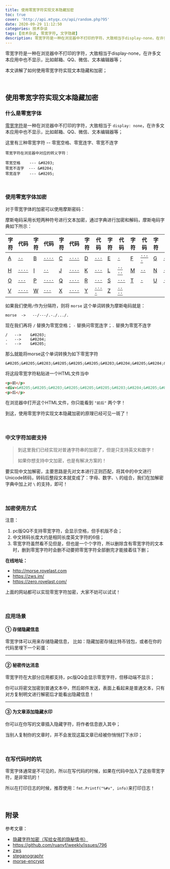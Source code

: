 ```yaml
---
title: 使用零宽字符实现文本隐藏加密
toc: true
cover: 'http://api.mtyqx.cn/api/random.php?95'
date: 2020-09-29 11:12:50
categories: 技术杂谈
tags: [技术杂谈, 零宽字符, 文字隐藏]
description: 零宽字符是一种在浏览器中不打印的字符，大致相当于display-none，在许多文本应用中也不显示，比如邮箱、QQ、微信、文本编辑器等；本文讲解了如何使用零宽字符实现文本隐藏和加密；
---
```


零宽字符是一种在浏览器中不打印的字符，大致相当于display-none，在许多文本应用中也不显示，比如邮箱、QQ、微信、文本编辑器等；

本文讲解了如何使用零宽字符实现文本隐藏和加密；

<br/>

<!--more-->

## 使用零宽字符实现文本隐藏加密

### **什么是零宽字体**

[零宽字符](https://link.zhihu.com/?target=https%3A//zh.wikipedia.org/wiki/%E9%9B%B6%E5%AE%BD%E7%A9%BA%E6%A0%BC)是一种在浏览器中不打印的字符，大致相当于 `display: none`，在许多文本应用中也不显示，比如邮箱、QQ、微信、文本编辑器等；

这里有三种零宽字符 -- 零宽空格、零宽连字、零宽不连字

```
零宽字符在浏览器中对应的转义字符：

零宽空格    --- &#8203;  
零宽不连字  --- &#8204;
零宽连字    --- &#8205;
```

<BR/>

### **使用零宽字体加密**

对于零宽字体的加密可以使用摩斯密码：

摩斯电码采用长短两种符号进行文本加密，通过字典进行加密和解码，摩斯电码字典如下所示：

| 字符                                 | 代码                                                         | 字符                                 | 代码                                                         | 字符                                 | 代码                                                         | 字符                                 | 代码                                                         | 字符                                 | 代码                                                         | 字符                                 | 代码                                                         | 字符                                 | 代码                                                         |
| ------------------------------------ | ------------------------------------------------------------ | ------------------------------------ | ------------------------------------------------------------ | ------------------------------------ | ------------------------------------------------------------ | ------------------------------------ | ------------------------------------------------------------ | ------------------------------------ | ------------------------------------------------------------ | ------------------------------------ | ------------------------------------------------------------ | ------------------------------------ | ------------------------------------------------------------ |
| [A](https://zh.wikipedia.org/wiki/A) | [`·-`](https://upload.wikimedia.org/wikipedia/commons/f/f3/A_morse_code.ogg) | [B](https://zh.wikipedia.org/wiki/B) | [`-···`](https://upload.wikimedia.org/wikipedia/commons/b/b1/B_morse_code.ogg) | [C](https://zh.wikipedia.org/wiki/C) | [`-·-·`](https://upload.wikimedia.org/wikipedia/commons/2/25/C_morse_code.ogg) | [D](https://zh.wikipedia.org/wiki/D) | [`-··`](https://upload.wikimedia.org/wikipedia/commons/9/92/D_morse_code.ogg) | [E](https://zh.wikipedia.org/wiki/E) | [`·`](https://upload.wikimedia.org/wikipedia/commons/e/e7/E_morse_code.ogg) | [F](https://zh.wikipedia.org/wiki/F) | [`··-·`](https://upload.wikimedia.org/wikipedia/commons/6/63/F_morse_code.ogg) | [G](https://zh.wikipedia.org/wiki/G) | [`--·`](https://upload.wikimedia.org/wikipedia/commons/7/72/G_morse_code.ogg) |
| [H](https://zh.wikipedia.org/wiki/H) | [`····`](https://upload.wikimedia.org/wikipedia/commons/9/93/H_morse_code.ogg) | [I](https://zh.wikipedia.org/wiki/I) | [`··`](https://upload.wikimedia.org/wikipedia/commons/d/d9/I_morse_code.ogg) | [J](https://zh.wikipedia.org/wiki/J) | [`·---`](https://upload.wikimedia.org/wikipedia/commons/9/9e/J_morse_code.ogg) | [K](https://zh.wikipedia.org/wiki/K) | [`-·-`](https://upload.wikimedia.org/wikipedia/commons/6/6a/K_morse_code.ogg) | [L](https://zh.wikipedia.org/wiki/L) | [`·-··`](https://upload.wikimedia.org/wikipedia/commons/a/a8/L_morse_code.ogg) | [M](https://zh.wikipedia.org/wiki/M) | [`--`](https://upload.wikimedia.org/wikipedia/commons/9/97/M_morse_code.ogg) | [N](https://zh.wikipedia.org/wiki/N) | [`-·`](https://upload.wikimedia.org/wikipedia/commons/5/5a/N_morse_code.ogg) |
| [O](https://zh.wikipedia.org/wiki/O) | [`---`](https://upload.wikimedia.org/wikipedia/commons/4/41/O_morse_code.ogg) | [P](https://zh.wikipedia.org/wiki/P) | [`·--·`](https://upload.wikimedia.org/wikipedia/commons/c/c6/P_morse_code.ogg) | [Q](https://zh.wikipedia.org/wiki/Q) | [`--·-`](https://upload.wikimedia.org/wikipedia/commons/f/f0/Q_morse_code.ogg) | [R](https://zh.wikipedia.org/wiki/R) | [`·-·`](https://upload.wikimedia.org/wikipedia/commons/e/ea/R_morse_code.ogg) | [S](https://zh.wikipedia.org/wiki/S) | [`···`](https://upload.wikimedia.org/wikipedia/commons/d/d8/S_morse_code.ogg) | [T](https://zh.wikipedia.org/wiki/T) | [`-`](https://upload.wikimedia.org/wikipedia/commons/b/ba/T_morse_code.ogg) | [U](https://zh.wikipedia.org/wiki/U) | [`··-`](https://upload.wikimedia.org/wikipedia/commons/3/34/U_morse_code.ogg) |
| [V](https://zh.wikipedia.org/wiki/V) | [`···-`](https://upload.wikimedia.org/wikipedia/commons/3/37/V_morse_code.ogg) | [W](https://zh.wikipedia.org/wiki/W) | [`·--`](https://upload.wikimedia.org/wikipedia/commons/6/68/W_morse_code.ogg) | [X](https://zh.wikipedia.org/wiki/X) | [`-··-`](https://upload.wikimedia.org/wikipedia/commons/b/be/X_morse_code.ogg) | [Y](https://zh.wikipedia.org/wiki/Y) | [`-·--`](https://upload.wikimedia.org/wikipedia/commons/5/5d/Y_morse_code.ogg) | [Z](https://zh.wikipedia.org/wiki/Z) | [`--··`](https://upload.wikimedia.org/wikipedia/commons/7/7a/Z_morse_code.ogg) |                                      |                                                              |                                      |                                                              |

如果我们使用`/`作为分隔符，则将 `morse` 这个单词转换为摩斯电码就是：

```
morse  ->   --/---/.-./.../.
```

现在我们再将 `/` 替换为零宽空格； `-` 替换问零宽连字；`.` 替换为零宽不连字

```
/   -->    &#8203;
.   -->    &#8204;
-   -->    &#8205;
```

那么就能将morse这个单词转换为如下零宽字符

```
&#8205;&#8205;&#8203;&#8205;&#8205;&#8205;&#8203;&#8204;&#8205;&#8204;&#8203;&#8204;&#8204;&#8204;&#8203;&#8204;
```

将这段零宽字符粘贴进一个HTML文件当中

```html
<p>前</p>
<div>&#8205;&#8205;&#8203;&#8205;&#8205;&#8205;&#8203;&#8204;&#8205;&#8204;&#8203;&#8204;&#8204;&#8204;&#8203;&#8204;</div>
<p>后</p>
```

在浏览器中打开这个HTML文件，你只能看到 `"前后"` 两个字！

到这，使用零宽字符实现文本隐藏加密的原理已经可见一斑了！

<BR/>

### **中文字符加密支持**

>   到这里我们已经实现对普通字符串的加密了，但是只支持英文和数字！
>
>   如果你想支持中文加密，也是有解决方案的！

要实现中文加解密，主要思路是先对文本进行正则匹配，将其中的中文进行Unicode转码，转码后整段文本就变成了：字母、数字、`\` 的组合，我们在加解密字典中加上对 `\` 的支持，即可！

<br/>

### **加密使用方式**

注意：

1.  pc版QQ不支持零宽字符，会显示空格，但手机版不会；
2.  中文转码长度大约是相同长度英文字符的6倍；
3.  零宽字符虽然看不见但是，但也是一个个字符，所以删除含有零宽字符的文本时，删到零宽字符时会删不动要把零宽字符全部删完才能接着往下删；

**在线地址：**

-   http://morse.rovelast.com
-   https://zws.im/
-   https://zero.rovelast.com/

上面的网站都可以实现零宽字符加密，大家不妨可以试试！

<br/>

### **应用场景**

#### **① 存储隐藏信息**

零宽字体可以用来存储隐藏信息， 比如：隐藏加密存储比特币钱包，或者在你的代码里埋下一个彩蛋：

****

#### **② 秘密传达消息**

零宽字符在大部分应用都支持，pc版QQ会显示零宽字符，但移动端不显示；

你可以将密文加密到普通文本中，然后邮件发送，表面上看起来是普通文本，只有对方复制明文进行解密后才能看出隐藏信息！

****

#### **③ 为文章添加隐藏水印**

你可以在你写的文章插入隐藏字符，将作者信息嵌入其中；

当别人复制你的文章时，并不会发现这篇文章已经被你悄悄打下水印；

<br/>

### **在写代码时的坑**

零宽字体通常是不可见的，所以在写代码的时候，如果在代码中加入了这些零宽字符，是非常坑的！

所以在打印日志的时候，推荐使用：`fmt.Printf("%#v", info)`来打印日志！

<br/>

## 附录

参考文章：

-   [隐藏字符加密（写给女孩的隐秘情书）](https://zhuanlan.zhihu.com/p/75992161)
-   https://github.com/ruanyf/weekly/issues/796
-   [zws](https://github.com/zws-im/zws)
-   [steganographr](https://github.com/neatnik/steganographr)
-   [morse-encrypt](https://github.com/rover95/morse-encrypt)

<br/>